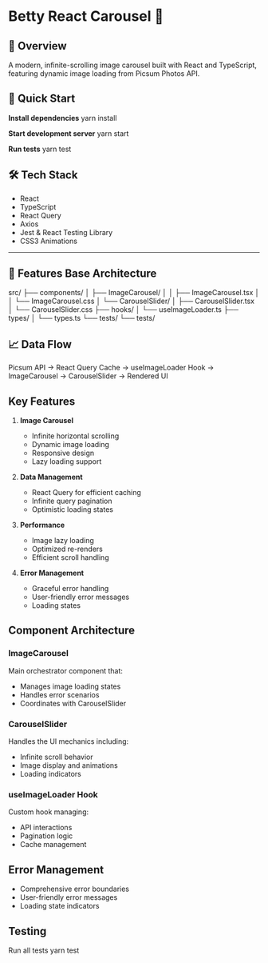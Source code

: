 # Betty React Carousel 🎠

## 📱 Overview
A modern, infinite-scrolling image carousel built with React and TypeScript, featuring dynamic image loading from Picsum Photos API.

## 🚀 Quick Start

**Install dependencies**
yarn install

**Start development server**
yarn start

**Run tests**
yarn test

## 🛠 Tech Stack
- React 
- TypeScript 
- React Query 
- Axios 
- Jest & React Testing Library
- CSS3 Animations

---

## 📂 Features Base Architecture
src/
├── components/
│ ├── ImageCarousel/
│ │ ├── ImageCarousel.tsx
│ │ └── ImageCarousel.css
│ └── CarouselSlider/
│ ├── CarouselSlider.tsx
│ └── CarouselSlider.css
├── hooks/
│ └── useImageLoader.ts
├── types/
│ └── types.ts
└── tests/
└── tests/


## 📈 Data Flow
Picsum API -> React Query Cache -> useImageLoader Hook -> ImageCarousel -> CarouselSlider -> Rendered UI

## Key Features

1. **Image Carousel**
   - Infinite horizontal scrolling
   - Dynamic image loading
   - Responsive design
   - Lazy loading support

2. **Data Management**
   - React Query for efficient caching
   - Infinite query pagination
   - Optimistic loading states

3. **Performance**
   - Image lazy loading
   - Optimized re-renders
   - Efficient scroll handling

4. **Error Management**
   - Graceful error handling
   - User-friendly error messages
   - Loading states

## Component Architecture

### ImageCarousel
Main orchestrator component that:
- Manages image loading states
- Handles error scenarios
- Coordinates with CarouselSlider

### CarouselSlider
Handles the UI mechanics including:
- Infinite scroll behavior
- Image display and animations
- Loading indicators

### useImageLoader Hook
Custom hook managing:
- API interactions
- Pagination logic
- Cache management

## Error Management
- Comprehensive error boundaries
- User-friendly error messages
- Loading state indicators

## Testing
Run all tests
yarn test
